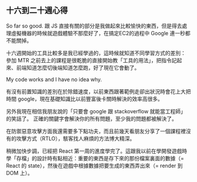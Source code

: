## 十六到二十週心得

So far so good.
跟 JS 直接有關的部分是我做起來比較愉快的東西，但是得去處理虛擬機器的時候就遊戲體驗不那麼好了，在搞定EC2的過程中 Google 連一秒都不能關掉。

十六週開始的工具比較多是我已經學過的，這時候就知道不同學習方式的差別：
參加 MTR 之前去上的課程是很乾脆的直接開始教「工具的用法」，把指令記起來、前端知道怎麼切後端知道怎麼跑，好了現在它會動了。

My code works and I have no idea why.

有沒有前置知識的差別在於除錯速度，以前東西跟著範例走卻出狀況時會花上大把時間 google，現在基礎知識比以前豐富後卡關時解決的效率高很多。

另外我現在相信我朋友說的「只要會 google 跟 stackoverflow 就能當工程師」的笑話了。
正確的關鍵字會解決你的所有問題，至少我的問題都被解決了。

在防禦惡意攻擊方面我還需要多下點功夫，而且前幾天看朋友分享了一個課程裡沒有的攻擊方式（RTLO），駭客找人麻煩的方法博大精深。

稍微加快步調，已經把 React 第一周的進度學完了。這跟我以前在學開發遊戲時學「存檔」的設計時有點相近：重要的東西是存下來的那份檔案裏面的數據（= React 的 state），然後在遊戲中根據數據把要生成的東西弄出來（= render 到 DOM 上）。